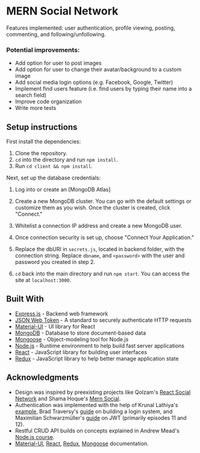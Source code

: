 # MERN Social Network




Features implemented: user authentication, profile viewing, posting, commenting, and following/unfollowing.




### Potential improvements:

- Add option for user to post images
- Add option for user to change their avatar/background to a custom image
- Add social media login options (e.g. Facebook, Google, Twitter)
- Implement find users feature (i.e. find users by typing their name into a search field)
- Improve code organization
- Write more tests

## Setup instructions 

First install the dependencies:

1. Clone the repository.
2. `cd` into the directory and run `npm install`.
3. Run `cd client && npm install`.

Next, set up the database credentials:

1. Log into or create an [MongoDB Atlas]
2. Create a new MongoDB cluster. You can go with the default settings or customize them as you wish. Once the cluster is created, click "Connect."
  
3. Whitelist a connection IP address and create a new MongoDB user.

4. Once connection security is set up, choose "Connect Your Application."
   
5. Replace the dbURI in `secrets.js`, located in backend folder, with the connection string. Replace `dbname`, and `<password>` with the user and password you created in step 2.
  
6. `cd` back into the main directory and run `npm start`. You can access the site at `localhost:3000`.



## Built With

- [Express.js](https://expressjs.com/) - Backend web framework
- [JSON Web Token](https://jwt.io/) - A standard to securely authenticate HTTP requests
- [Material-UI](https://material-ui.com/) - UI library for React
- [MongoDB](https://www.mongodb.com/) - Database to store document-based data
- [Mongoose](https://mongoosejs.com/) - Object-modeling tool for Node.js
- [Node.js](https://nodejs.org/en/) - Runtime environment to help build fast server applications
- [React](https://reactjs.org/) - JavaScript library for building user interfaces
- [Redux](https://redux.js.org/) - JavaScript library to help better manage application state

## Acknowledgments

- Design was inspired by preexisting projects like Qolzam's [React Social Network](https://github.com/red-gold/react-social-network) and Shama Hoque's [Mern Social](https://github.com/shamahoque/mern-social).
- Authentication was implemented with the help of Krunal Lathiya's [example](https://appdividend.com/2018/07/18/react-redux-node-mongodb-jwt-authentication/#React_Redux_Node_MongoDB_JWT_Authentication), Brad Traversy's [guide](https://www.youtube.com/watch?v=Z1ktxiqyiLA) on building a login system, and Maximilian Schwarzmüller's [guide](https://www.youtube.com/watch?v=0D5EEKH97NA) on JWT (primarily episodes 11 and 12).
- Restful CRUD API builds on concepts explained in Andrew Mead's [Node.js course](https://www.udemy.com/the-complete-nodejs-developer-course-2/).
- [Material-UI](https://material-ui.com/getting-started/installation/), [React](https://reactjs.org/docs/getting-started.html), [Redux](https://redux.js.org/introduction), [Mongoose](https://mongoosejs.com/docs/guide.html) documentation.
